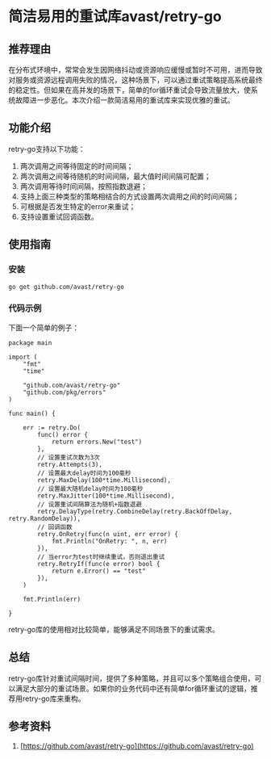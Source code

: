 # 简洁易用的重试库avast/retry-go

## 推荐理由

在分布式环境中，常常会发生因网络抖动或资源响应缓慢或暂时不可用，进而导致对服务或资源远程调用失败的情况，这种场景下，可以通过重试策略提高系统最终的稳定性。但如果在高并发的场景下，简单的for循环重试会导致流量放大，使系统故障进一步恶化。本次介绍一款简洁易用的重试库来实现优雅的重试。

## 功能介绍

retry-go支持以下功能：
1. 两次调用之间等待固定的时间间隔；
2. 两次调用之间等待随机的时间间隔，最大值时间间隔可配置；
3. 两次调用等待时间间隔，按照指数退避；
4. 支持上面三种类型的策略相结合的方式设置两次调用之间的时间间隔；
5. 可根据是否发生特定的error来重试；
6. 支持设置重试回调函数。

## 使用指南

### 安装

```shell
go get github.com/avast/retry-go
```

### 代码示例

下面一个简单的例子：

```golang
package main

import (
	"fmt"
	"time"

	"github.com/avast/retry-go"
	"github.com/pkg/errors"
)

func main() {

	err := retry.Do(
		func() error {
			return errors.New("test")
		},
		// 设置重试次数为3次
		retry.Attempts(3),
		// 设置最大delay时间为100毫秒
		retry.MaxDelay(100*time.Millisecond),
		// 设置最大随机delay时间为100毫秒
		retry.MaxJitter(100*time.Millisecond),
		// 设置重试间隔算法为随机+指数退避
		retry.DelayType(retry.CombineDelay(retry.BackOffDelay, retry.RandomDelay)),
		// 回调函数
		retry.OnRetry(func(n uint, err error) {
			fmt.Println("OnRetry: ", n, err)
		}),
		// 当error为test时继续重试，否则退出重试
		retry.RetryIf(func(e error) bool {
			return e.Error() == "test"
		}),
	)

	fmt.Println(err)

}
```

retry-go库的使用相对比较简单，能够满足不同场景下的重试需求。

## 总结

retry-go库针对重试间隔时间，提供了多种策略，并且可以多个策略组合使用，可以满足大部分的重试场景。如果你的业务代码中还有简单for循环重试的逻辑，推荐用retry-go库来重构。

## 参考资料

1. [https://github.com/avast/retry-go](https://github.com/avast/retry-go)